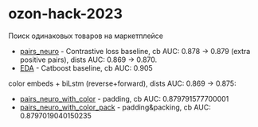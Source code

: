 # ozon-hack-2023
Поиск одинаковых товаров на маркетплейсе

* [pairs_neuro](pairs_neuro.ipynb) - Contrastive loss baseline, cb AUC: 0.878 -> 0.879 (extra positive pairs), dists AUC: 0.869 -> 0.870.
* [EDA](EDA.ipynb) - Catboost baseline, cb AUC: 0.905

color embeds + biLstm (reverse+forward), dists AUC: 0.869 -> 0.875:
* [pairs_neuro_with_color](experiments/pairs_neuro_with_color.ipynb) - padding, cb AUC: 0.879791577700001
* [pairs_neuro_with_color_pack](experiments/pairs_neuro_with_color_pack.ipynb) - padding&packing, cb AUC: 0.8797019040150235
